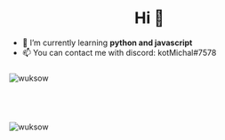 <h1 align="center">Hi 👋</h1>

- 🌱 I’m currently learning **python and javascript**
- 📫 You can contact me with discord: kotMichal#7578

<h3 align="center"></h3><p><img align="center" src="https://github-readme-stats.vercel.app/api?username=wuksow&show_icons=true&theme=radical" alt="wuksow" /></p>
<br />
<br />
<h3 align="center"></h3><p><img align="center" src="https://github-readme-stats.vercel.app/api/top-langs/?username=wuksow&layout=compact&theme=radical" alt="wuksow" /></p>
